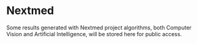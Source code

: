 # Nextmed

Some results generated with Nextmed project algorithms, both Computer Vision and Artificial Intelligence, will be stored here for public access.
